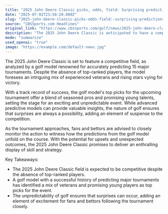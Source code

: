 ```yaml
---
title: "2025 John Deere Classic picks, odds, field: Surprising predictions from golf model that's nailed 15 majors"
date: "2025-07-02T23:58:20.000Z"
slug: "2025-john-deere-classic-picks-odds-field:-surprising-predictions-from-golf-model-that's-nailed-15-majors"
source: "CBSSports.com Headlines"
original_link: "https://www.cbssports.com/golf/news/2025-john-deere-classic-picks-odds-field-surprising-predictions-from-golf-model-thats-nailed-15-majors/"
description: "The 2025 John Deere Classic is anticipated to have a competitive field, with a golf model known for accurate predictions forecasting an intriguing mix of experienced veterans and rising stars. The model's top picks for the tournament offer a blend of seasoned pros and promising young talents, setting the stage for an exciting and unpredictable event. Fans and bettors are advised to closely follow the action as the tournament approaches, as the nature of golf guarantees the potential for upsets and unexpected outcomes, promising an enthralling display of skill and strategy."
mode: "summarize"
used_openai: "true"
image: "https://example.com/default-news.jpg"
---
```


The 2025 John Deere Classic is set to feature a competitive field, as analyzed by a golf model renowned for accurately predicting 15 major tournaments. Despite the absence of top-ranked players, the model foresees an intriguing mix of experienced veterans and rising stars vying for victory.

With a track record of success, the golf model's top picks for the upcoming tournament offer a blend of seasoned pros and promising young talents, setting the stage for an exciting and unpredictable event. While advanced predictive models can provide valuable insights, the nature of golf ensures that surprises are always a possibility, adding an element of suspense to the competition.

As the tournament approaches, fans and bettors are advised to closely monitor the action to witness how the predictions from the golf model unfold on the course. With the potential for upsets and unexpected outcomes, the 2025 John Deere Classic promises to deliver an enthralling display of skill and strategy.

Key Takeaways:
- The 2025 John Deere Classic field is expected to be competitive despite the absence of top-ranked players.
- A golf model with a successful history of predicting major tournaments has identified a mix of veterans and promising young players as top picks for the event.
- The unpredictability of golf ensures that surprises can occur, adding an element of excitement for fans and bettors following the tournament closely.